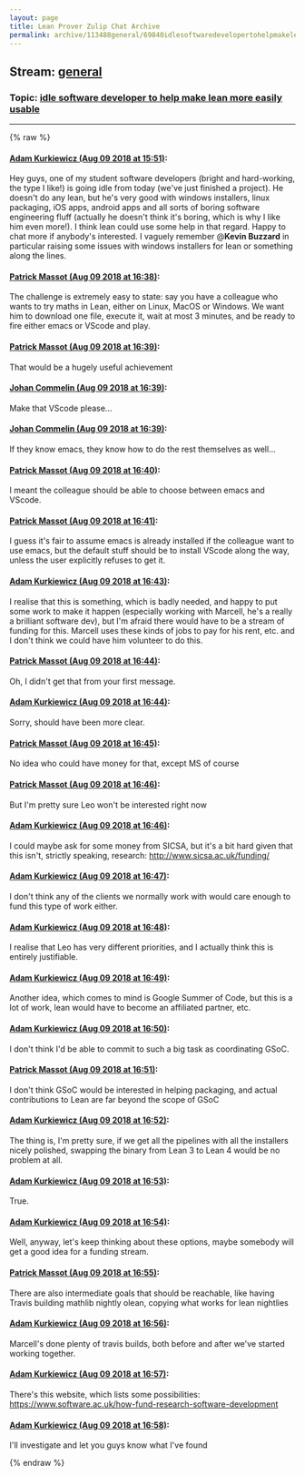 ```yaml
---
layout: page
title: Lean Prover Zulip Chat Archive 
permalink: archive/113488general/69840idlesoftwaredevelopertohelpmakeleanmoreeasilyusable.html
---
```


## Stream: [general](index.html)
### Topic: [idle software developer to help make lean more easily usable](69840idlesoftwaredevelopertohelpmakeleanmoreeasilyusable.html)

---


{% raw %}
#### [ Adam Kurkiewicz (Aug 09 2018 at 15:51)](https://leanprover.zulipchat.com/#narrow/stream/113488-general/topic/idle%20software%20developer%20to%20help%20make%20lean%20more%20easily%20usable/near/131173267):
Hey guys, one of my student software developers (bright and hard-working, the type I like!) is going idle from today (we've just finished a project). He doesn't do any lean, but he's very good with windows installers, linux packaging, iOS apps, android apps and all sorts of boring software engineering fluff (actually he doesn't think it's boring, which is why I like him even more!). I think lean could use some help in that regard. Happy to chat more if anybody's interested. I vaguely remember @**Kevin Buzzard**  in particular raising some issues with windows installers for lean or something along the lines.

#### [ Patrick Massot (Aug 09 2018 at 16:38)](https://leanprover.zulipchat.com/#narrow/stream/113488-general/topic/idle%20software%20developer%20to%20help%20make%20lean%20more%20easily%20usable/near/131176306):
The challenge is extremely easy to state: say you have a colleague who wants to try maths in Lean, either on Linux, MacOS or Windows. We want him to download one file, execute it, wait at most 3 minutes, and be ready to fire either emacs or VScode and  play.

#### [ Patrick Massot (Aug 09 2018 at 16:39)](https://leanprover.zulipchat.com/#narrow/stream/113488-general/topic/idle%20software%20developer%20to%20help%20make%20lean%20more%20easily%20usable/near/131176329):
That would be a hugely useful achievement

#### [ Johan Commelin (Aug 09 2018 at 16:39)](https://leanprover.zulipchat.com/#narrow/stream/113488-general/topic/idle%20software%20developer%20to%20help%20make%20lean%20more%20easily%20usable/near/131176341):
Make that VScode please...

#### [ Johan Commelin (Aug 09 2018 at 16:39)](https://leanprover.zulipchat.com/#narrow/stream/113488-general/topic/idle%20software%20developer%20to%20help%20make%20lean%20more%20easily%20usable/near/131176352):
If they know emacs, they know how to do the rest themselves as well...

#### [ Patrick Massot (Aug 09 2018 at 16:40)](https://leanprover.zulipchat.com/#narrow/stream/113488-general/topic/idle%20software%20developer%20to%20help%20make%20lean%20more%20easily%20usable/near/131176409):
I meant the colleague should be able to choose between emacs and VScode.

#### [ Patrick Massot (Aug 09 2018 at 16:41)](https://leanprover.zulipchat.com/#narrow/stream/113488-general/topic/idle%20software%20developer%20to%20help%20make%20lean%20more%20easily%20usable/near/131176455):
I guess it's fair to assume emacs is already installed if the colleague want to use emacs, but the default stuff should be to install VScode along the way, unless the user explicitly refuses to get it.

#### [ Adam Kurkiewicz (Aug 09 2018 at 16:43)](https://leanprover.zulipchat.com/#narrow/stream/113488-general/topic/idle%20software%20developer%20to%20help%20make%20lean%20more%20easily%20usable/near/131176586):
I realise that this is something, which is badly needed, and happy to put some work to make it happen (especially working with Marcell, he's a really a brilliant software dev), but I'm afraid there would have to be a stream of funding for this. Marcell uses these kinds of jobs to pay for his rent, etc. and I don't think we could have him volunteer to do this.

#### [ Patrick Massot (Aug 09 2018 at 16:44)](https://leanprover.zulipchat.com/#narrow/stream/113488-general/topic/idle%20software%20developer%20to%20help%20make%20lean%20more%20easily%20usable/near/131176670):
Oh, I didn't get that from your first message.

#### [ Adam Kurkiewicz (Aug 09 2018 at 16:44)](https://leanprover.zulipchat.com/#narrow/stream/113488-general/topic/idle%20software%20developer%20to%20help%20make%20lean%20more%20easily%20usable/near/131176704):
Sorry, should have been more clear.

#### [ Patrick Massot (Aug 09 2018 at 16:45)](https://leanprover.zulipchat.com/#narrow/stream/113488-general/topic/idle%20software%20developer%20to%20help%20make%20lean%20more%20easily%20usable/near/131176730):
 No idea who could have money for that, except MS of course

#### [ Patrick Massot (Aug 09 2018 at 16:46)](https://leanprover.zulipchat.com/#narrow/stream/113488-general/topic/idle%20software%20developer%20to%20help%20make%20lean%20more%20easily%20usable/near/131176751):
But I'm pretty sure Leo won't be interested right now

#### [ Adam Kurkiewicz (Aug 09 2018 at 16:46)](https://leanprover.zulipchat.com/#narrow/stream/113488-general/topic/idle%20software%20developer%20to%20help%20make%20lean%20more%20easily%20usable/near/131176806):
I could maybe ask for some money from SICSA, but it's a bit hard given that this isn't, strictly speaking, research: http://www.sicsa.ac.uk/funding/

#### [ Adam Kurkiewicz (Aug 09 2018 at 16:47)](https://leanprover.zulipchat.com/#narrow/stream/113488-general/topic/idle%20software%20developer%20to%20help%20make%20lean%20more%20easily%20usable/near/131176830):
I don't think any of the clients we normally work with would care enough to fund this type of work either.

#### [ Adam Kurkiewicz (Aug 09 2018 at 16:48)](https://leanprover.zulipchat.com/#narrow/stream/113488-general/topic/idle%20software%20developer%20to%20help%20make%20lean%20more%20easily%20usable/near/131176927):
I realise that Leo has very different priorities, and I actually think this is entirely justifiable.

#### [ Adam Kurkiewicz (Aug 09 2018 at 16:49)](https://leanprover.zulipchat.com/#narrow/stream/113488-general/topic/idle%20software%20developer%20to%20help%20make%20lean%20more%20easily%20usable/near/131176972):
Another idea, which comes to mind is Google Summer of Code, but this is a lot of work, lean would have to become an affiliated partner, etc.

#### [ Adam Kurkiewicz (Aug 09 2018 at 16:50)](https://leanprover.zulipchat.com/#narrow/stream/113488-general/topic/idle%20software%20developer%20to%20help%20make%20lean%20more%20easily%20usable/near/131177076):
I don't think I'd be able to commit to such a big task as coordinating GSoC.

#### [ Patrick Massot (Aug 09 2018 at 16:51)](https://leanprover.zulipchat.com/#narrow/stream/113488-general/topic/idle%20software%20developer%20to%20help%20make%20lean%20more%20easily%20usable/near/131177136):
I don't think GSoC would be interested in helping packaging, and actual contributions to Lean are far beyond the scope of GSoC

#### [ Adam Kurkiewicz (Aug 09 2018 at 16:52)](https://leanprover.zulipchat.com/#narrow/stream/113488-general/topic/idle%20software%20developer%20to%20help%20make%20lean%20more%20easily%20usable/near/131177222):
The thing is, I'm pretty sure, if we get all the pipelines with all the installers nicely polished, swapping the binary from Lean 3 to Lean 4 would be no problem at all.

#### [ Adam Kurkiewicz (Aug 09 2018 at 16:53)](https://leanprover.zulipchat.com/#narrow/stream/113488-general/topic/idle%20software%20developer%20to%20help%20make%20lean%20more%20easily%20usable/near/131177257):
True.

#### [ Adam Kurkiewicz (Aug 09 2018 at 16:54)](https://leanprover.zulipchat.com/#narrow/stream/113488-general/topic/idle%20software%20developer%20to%20help%20make%20lean%20more%20easily%20usable/near/131177336):
Well, anyway, let's keep thinking about these options, maybe somebody will get a good idea for a funding stream.

#### [ Patrick Massot (Aug 09 2018 at 16:55)](https://leanprover.zulipchat.com/#narrow/stream/113488-general/topic/idle%20software%20developer%20to%20help%20make%20lean%20more%20easily%20usable/near/131177403):
There are also intermediate goals that should be reachable, like having Travis building mathlib nightly olean, copying what works for lean nightlies

#### [ Adam Kurkiewicz (Aug 09 2018 at 16:56)](https://leanprover.zulipchat.com/#narrow/stream/113488-general/topic/idle%20software%20developer%20to%20help%20make%20lean%20more%20easily%20usable/near/131177485):
Marcell's done plenty of travis builds, both before and after we've started working together.

#### [ Adam Kurkiewicz (Aug 09 2018 at 16:57)](https://leanprover.zulipchat.com/#narrow/stream/113488-general/topic/idle%20software%20developer%20to%20help%20make%20lean%20more%20easily%20usable/near/131177512):
There's this website, which lists some possibilities: https://www.software.ac.uk/how-fund-research-software-development

#### [ Adam Kurkiewicz (Aug 09 2018 at 16:58)](https://leanprover.zulipchat.com/#narrow/stream/113488-general/topic/idle%20software%20developer%20to%20help%20make%20lean%20more%20easily%20usable/near/131177601):
I'll investigate and let you guys know what I've found


{% endraw %}
